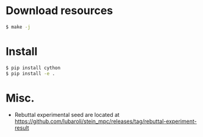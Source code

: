 
# Download resources

```sh
$ make -j
```

# Install

```sh
$ pip install cython
$ pip install -e .
```


# Misc.

- Rebuttal experimental seed are located at https://github.com/lubaroli/stein_mpc/releases/tag/rebuttal-experiment-result
